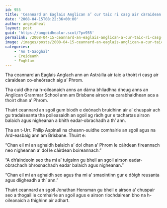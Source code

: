 ```yaml
---
id: 955
title: 'Ceannard an Eaglais Anglican a’ cur taic ri casg air càraidean co-sheòrsach aig a’ Phrom'
date: '2008-04-15T08:22:36+00:00'
author: angeidheal
layout: post
guid: 'https://angeidhealur.scot/?p=955'
permalink: /2008-04-15-ceannard-an-eaglais-anglican-a-cur-taic-ri-casg-air-caraidean-co-sheorsach-aig-a-phrom/
image: /images/posts/2008-04-15-ceannard-an-eaglais-anglican-a-cur-taic-ri-casg-air-caraidean-co-sheorsach-aig-a-phrom.webp
categories:
    - 'An t-Saoghal'
    - Creideamh
    - Foghlam
---
```


Tha ceannard an Eaglais Anglach ann an Astràilia air taic a thoirt ri casg air càraidean co-sheòrsach aig a’ Phrom.

Tha cuid dhe na h-oileanaich anns an dàrna bhliadhna dheug anns an Anglican Grammar School ann am Brisbane airson na carabhaidhean aca a thoirt dhan a’ Phrom.

Thuirt ceannard an sgoil gum biodh e deònach bruidhinn air a’ chuspair ach gu tradaiseanta tha poileasaidh an sgoil ag ràdh gur e tachartas airson balaich agus nigheanan a bhith eadar-obrachadh a th’ ann.

Tha an t-Urr. Philip Aspinall na cheann-suidhe comhairle an sgoil agus na Àrd-easbaig ann am Brisbane. Thuirt e:

“Chan eil mi an aghaidh balaich a’ dol dhan a’ Phrom le càirdean fireannach neo nigheanan a’ dol le càirdean boireannach.”

“A dh’aindeoin seo tha mi a’ tuigsinn gu bheil an sgoil airson eadar-obrachadh bhrosnachadh eadar balaich agus nigheanan.”

“Chan eil mi an aghaidh seo agus tha mi a’ smaointinn gur e dòigh reusanta agus dligheadh a th’ ann.”

Thuirt ceannard an sgoil Jonathan Hensman gu bheil e airson a’ chuspair seo a thogail le comhairle an sgoil agus e airson riochdairean bho na h-oileanaich a thighinn air adhart.
